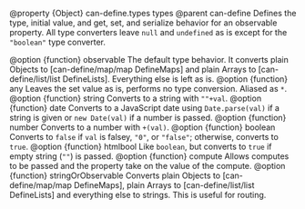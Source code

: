 @property {Object} can-define.types types
@parent can-define
Defines the type, initial value, and get, set, and serialize behavior for an
observable property. All type converters leave `null` and `undefined` as is except for
the `"boolean"` type converter.

@option {function} observable The default type behavior. It converts plain Objects to
[can-define/map/map DefineMaps] and plain Arrays to [can-define/list/list DefineLists]. Everything else is left as is.
@option {function} any Leaves the set value as is, performs no type conversion. Aliased as `*`.
@option {function} string Converts to a string with `""+val`.
@option {function} date Converts to a JavaScript date using `Date.parse(val)` if a string is given or `new Date(val)` if a number is passed.
@option {function} number Converts to a number with `+(val)`.
@option {function} boolean Converts to `false` if `val` is falsey, `"0"`, or `"false"`; otherwise, converts to `true`.
@option {function} htmlbool Like `boolean`, but converts to `true` if empty string (`""`) is passed.
@option {function} compute Allows computes to be passed and the property take on the value of the compute.
@option {function} stringOrObservable Converts plain Objects to [can-define/map/map DefineMaps], plain Arrays to [can-define/list/list DefineLists] and everything else to strings.  This is useful for routing.
